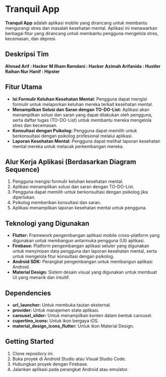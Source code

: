 # Tranquil App

**Tranquil App** adalah aplikasi mobile yang dirancang untuk membantu mengurangi stres dan masalah kesehatan mental. Aplikasi ini menawarkan berbagai fitur yang dirancang untuk membantu pengguna mengelola stres, kecemasan, dan depresi.

## Deskripsi Tim
**Ahmad Arif : Hacker**
**M Ilham Ramdani : Hacker**
**Azimah Arifanida : Hustler**
**Raihan Nur Hanif : Hipster**


## Fitur Utama

- **Isi Formulir Keluhan Kesehatan Mental:** Pengguna dapat mengisi formulir untuk melaporkan keluhan mereka terkait kesehatan mental.
- **Menampilkan Solusi dan Saran dengan TO-DO-List:** Aplikasi akan menampilkan solusi dan saran yang dapat dilakukan oleh pengguna, serta daftar tugas (TO-DO-List) untuk membantu mereka mengelola stres dan kecemasan.
- **Konsultasi dengan Psikolog:** Pengguna dapat memilih untuk berkonsultasi dengan psikolog profesional melalui aplikasi.
- **Laporan Kesehatan Mental:** Pengguna dapat melihat laporan kesehatan mental mereka untuk melacak perkembangan mereka.

## Alur Kerja Aplikasi (Berdasarkan Diagram Sequence)

1. Pengguna mengisi formulir keluhan kesehatan mental.
2. Aplikasi menampilkan solusi dan saran dengan TO-DO-List.
3. Pengguna dapat memilih untuk berkonsultasi dengan psikolog jika diperlukan.
4. Psikolog memberikan konsultasi dan saran.
5. Aplikasi menampilkan laporan kesehatan mental untuk pengguna.

## Teknologi yang Digunakan

- **Flutter:** Framework pengembangan aplikasi mobile cross-platform yang digunakan untuk membangun antarmuka pengguna (UI) aplikasi.
- **Firebase:** Platform pengembangan aplikasi seluler yang digunakan untuk menyimpan data pengguna dan laporan kesehatan mental, serta untuk mengelola fitur konsultasi dengan psikolog.
- **Android SDK:** Perangkat pengembangan untuk membangun aplikasi Android.
- **Material Design:** Sistem desain visual yang digunakan untuk membuat UI yang menarik dan intuitif.

## Dependencies

- **url_launcher:** Untuk membuka tautan eksternal.
- **provider:** Untuk manajemen state aplikasi.
- **carousel_slider:** Untuk menampilkan konten dalam bentuk carousel.
- **cupertino_icons:** Untuk ikon bergaya iOS.
- **material_design_icons_flutter:** Untuk ikon Material Design.

## Getting Started

1. Clone repository ini.
2. Buka proyek di Android Studio atau Visual Studio Code.
3. Hubungkan proyek dengan Firebase.
4. Jalankan aplikasi pada perangkat Android atau emulator.
